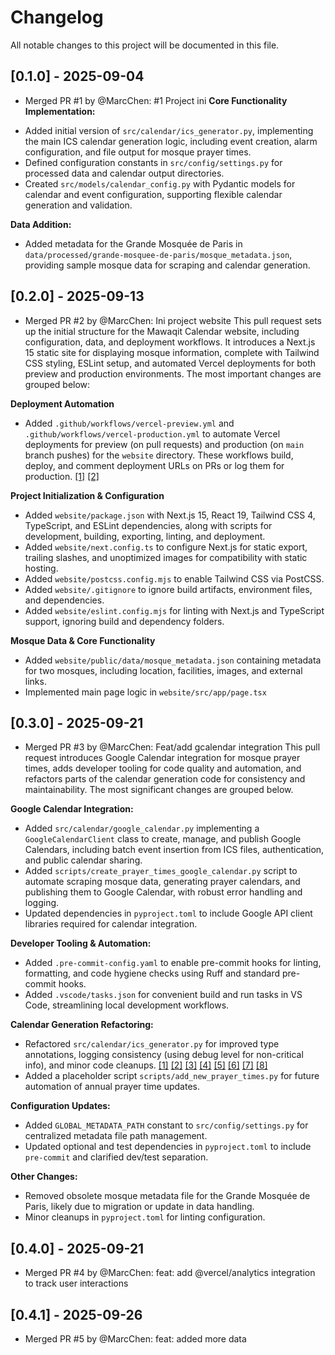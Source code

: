 # Changelog

All notable changes to this project will be documented in this file.

## [0.1.0] - 2025-09-04
- Merged PR #1 by @MarcChen: #1 Project ini
**Core Functionality Implementation:**

* Added initial version of `src/calendar/ics_generator.py`, implementing the main ICS calendar generation logic, including event creation, alarm configuration, and file output for mosque prayer times.
* Defined configuration constants in `src/config/settings.py` for processed data and calendar output directories.
* Created `src/models/calendar_config.py` with Pydantic models for calendar and event configuration, supporting flexible calendar generation and validation.

**Data Addition:**

* Added metadata for the Grande Mosquée de Paris in `data/processed/grande-mosquee-de-paris/mosque_metadata.json`, providing sample mosque data for scraping and calendar generation.

## [0.2.0] - 2025-09-13
- Merged PR #2 by @MarcChen: Ini project website 
This pull request sets up the initial structure for the Mawaqit Calendar website, including configuration, data, and deployment workflows. It introduces a Next.js 15 static site for displaying mosque information, complete with Tailwind CSS styling, ESLint setup, and automated Vercel deployments for both preview and production environments. The most important changes are grouped below:

**Deployment Automation**

* Added `.github/workflows/vercel-preview.yml` and `.github/workflows/vercel-production.yml` to automate Vercel deployments for preview (on pull requests) and production (on `main` branch pushes) for the `website` directory. These workflows build, deploy, and comment deployment URLs on PRs or log them for production. [[1]](diffhunk://#diff-15b5b68513ac87f8c89235c00cca78613c5187407ba33ad9a6fe7d07115d8238R1-R67) [[2]](diffhunk://#diff-19cb09ef186f9bfbe37a41e4744e63bf4296b059c6b19e22dcec2b8c9b237392R1-R71)

**Project Initialization & Configuration**

* Added `website/package.json` with Next.js 15, React 19, Tailwind CSS 4, TypeScript, and ESLint dependencies, along with scripts for development, building, exporting, linting, and deployment.
* Added `website/next.config.ts` to configure Next.js for static export, trailing slashes, and unoptimized images for compatibility with static hosting.
* Added `website/postcss.config.mjs` to enable Tailwind CSS via PostCSS.
* Added `website/.gitignore` to ignore build artifacts, environment files, and dependencies.
* Added `website/eslint.config.mjs` for linting with Next.js and TypeScript support, ignoring build and dependency folders.

**Mosque Data & Core Functionality**

* Added `website/public/data/mosque_metadata.json` containing metadata for two mosques, including location, facilities, images, and external links.
* Implemented main page logic in `website/src/app/page.tsx`

## [0.3.0] - 2025-09-21
- Merged PR #3 by @MarcChen: Feat/add gcalendar integration
This pull request introduces Google Calendar integration for mosque prayer times, adds developer tooling for code quality and automation, and refactors parts of the calendar generation code for consistency and maintainability. The most significant changes are grouped below.

**Google Calendar Integration:**

* Added `src/calendar/google_calendar.py` implementing a `GoogleCalendarClient` class to create, manage, and publish Google Calendars, including batch event insertion from ICS files, authentication, and public calendar sharing.
* Added `scripts/create_prayer_times_google_calendar.py` script to automate scraping mosque data, generating prayer calendars, and publishing them to Google Calendar, with robust error handling and logging.
* Updated dependencies in `pyproject.toml` to include Google API client libraries required for calendar integration.

**Developer Tooling & Automation:**

* Added `.pre-commit-config.yaml` to enable pre-commit hooks for linting, formatting, and code hygiene checks using Ruff and standard pre-commit hooks.
* Added `.vscode/tasks.json` for convenient build and run tasks in VS Code, streamlining local development workflows.

**Calendar Generation Refactoring:**

* Refactored `src/calendar/ics_generator.py` for improved type annotations, logging consistency (using debug level for non-critical info), and minor code cleanups. [[1]](diffhunk://#diff-5b7f5a48bc3dd0afee54cb8d6c7f18f74747a9303757423304b4d7ddc94266d8L1-L12) [[2]](diffhunk://#diff-5b7f5a48bc3dd0afee54cb8d6c7f18f74747a9303757423304b4d7ddc94266d8L24-R24) [[3]](diffhunk://#diff-5b7f5a48bc3dd0afee54cb8d6c7f18f74747a9303757423304b4d7ddc94266d8L181-R181) [[4]](diffhunk://#diff-5b7f5a48bc3dd0afee54cb8d6c7f18f74747a9303757423304b4d7ddc94266d8L213-R220) [[5]](diffhunk://#diff-5b7f5a48bc3dd0afee54cb8d6c7f18f74747a9303757423304b4d7ddc94266d8L239-R239) [[6]](diffhunk://#diff-5b7f5a48bc3dd0afee54cb8d6c7f18f74747a9303757423304b4d7ddc94266d8L251-R252) [[7]](diffhunk://#diff-5b7f5a48bc3dd0afee54cb8d6c7f18f74747a9303757423304b4d7ddc94266d8R274) [[8]](diffhunk://#diff-5b7f5a48bc3dd0afee54cb8d6c7f18f74747a9303757423304b4d7ddc94266d8L287-R288)
* Added a placeholder script `scripts/add_new_prayer_times.py` for future automation of annual prayer time updates.

**Configuration Updates:**

* Added `GLOBAL_METADATA_PATH` constant to `src/config/settings.py` for centralized metadata file path management.
* Updated optional and test dependencies in `pyproject.toml` to include `pre-commit` and clarified dev/test separation.

**Other Changes:**

* Removed obsolete mosque metadata file for the Grande Mosquée de Paris, likely due to migration or update in data handling.
* Minor cleanups in `pyproject.toml` for linting configuration.

## [0.4.0] - 2025-09-21
- Merged PR #4 by @MarcChen: feat: add @vercel/analytics integration to track user interactions


## [0.4.1] - 2025-09-26
- Merged PR #5 by @MarcChen: feat: added more data


